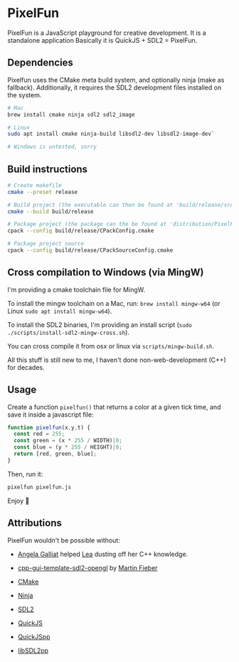 # PixelFun

PixelFun is a JavaScript playground for creative development. It is a standalone application
Basically it is QuickJS + SDL2 = PixelFun.

## Dependencies

Pixelfun uses the CMake meta build system, and optionally ninja (make as fallback). Additionally, it requires the SDL2 development files installed on the system.

```sh
# Mac
brew install cmake ninja sdl2 sdl2_image

# Linux
sudo apt install cmake ninja-build libsdl2-dev libsdl2-image-dev`

# Windows is untested, sorry
```

## Build instructions

```sh
# Create makefile
cmake --preset release

# Build project (the executable can then be found at 'build/release/src/app/PixelFun.*')
cmake --build build/release

# Package project (the package can the be found at 'distribution/PixelFun-X.Y.Z.*')
cpack --config build/release/CPackConfig.cmake

# Package project source
cpack --config build/release/CPackSourceConfig.cmake
```

## Cross compilation to Windows (via MingW)

I'm providing a cmake toolchain file for MingW.

To install the mingw toolchain on a Mac, run: `brew install mingw-w64` (or Linux `sudo apt install mingw-w64`).

To install the SDL2 binaries, I'm providing an install script (`sudo ./scripts/install-sdl2-mingw-cross.sh`).

You can cross compile it from osx or linux via `scripts/mingw-build.sh`.

All this stuff is still new to me, I haven't done non-web-development (C++) for decades.

## Usage

Create a function `pixelfun()` that returns a color at a given tick time, and save it inside a javascript file:

```js
function pixelfun(x,y,t) {
  const red = 255;
  const green = (x * 255 / WIDTH)|0;
  const blue = (y * 255 / HEIGHT)|0;
  return [red, green, blue];
}
```

Then, run it:

```sh
pixelfun pixelfun.js
```

Enjoy 💖



## Attributions

PixelFun wouldn't be possible without:

- [Angela Galliat](https://github.com/agalliat) helped [Lea](https://lea.codes) dusting off her C++ knowledge.

- [cpp-gui-template-sdl2-opengl](https://github.com/MartinHelmut/cpp-gui-template-sdl2-opengl) by [Martin Fieber](https://martin-fieber.de)

- [CMake](https://cmake.org)
- [Ninja](https://ninja-build.org/)
- [SDL2](https://libsdl.org)
- [QuickJS](https://bellard.org/quickjs/)
- [QuickJSpp](https://github.com/ftk/quickjspp/)
- [libSDL2pp](https://github.com/libSDL2pp/libSDL2pp)
